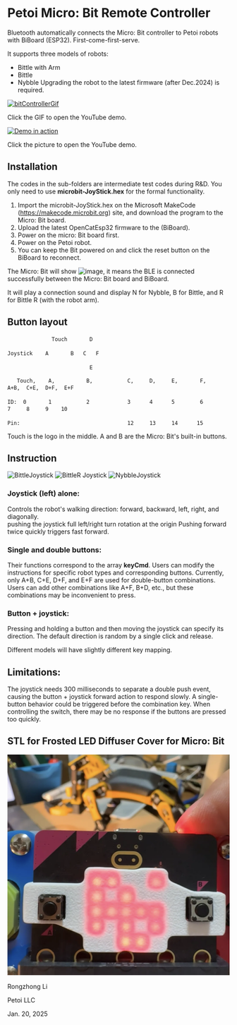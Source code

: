 # Petoi Micro: Bit Remote Controller

Bluetooth automatically connects the Micro: Bit controller to Petoi robots with BiBoard (ESP32). First-come-first-serve.

It supports three models of robots:
- Bittle with Arm
- Bittle
- Nybble
Upgrading the robot to the latest firmware (after Dec.2024) is required.

[![bitControllerGif](https://github.com/PetoiCamp/NonCodeFiles/blob/60d8b026e29721dee3285e874e65342800143d7a/gif/bitController.gif)](https://youtu.be/QLI-x_8qO98)

Click the GIF to open the YouTube demo.

[![Demo in action](https://github.com/PetoiCamp/NonCodeFiles/blob/7891a7aaaa65be7f1bc852528f36f37ceb62ce02/img/joystickGame.png)](https://youtu.be/xYmtNn0ri14)

Click the picture to open the YouTube demo.


## Installation

The codes in the sub-folders are intermediate test codes during R&D. You only need to use **microbit-JoyStick.hex** for the formal functionality. 

1. Import the microbit-JoyStick.hex on the Microsoft MakeCode (https://makecode.microbit.org) site, and download the program to the Micro: Bit board.
2. Upload the latest OpenCatEsp32 firmware to the (BiBoard).
3. Power on the micro: Bit board first.
4. Power on the Petoi robot.
5. You can keep the Bit powered on and click the reset button on the BiBoard to reconnect.

The Micro: Bit will show ![image](https://github.com/user-attachments/assets/e7946543-c4f3-45f8-a179-c942b8335558), it means the BLE is connected successfully between the Micro: Bit board and BiBoard.

It will play a connection sound and display N for Nybble, B for Bittle, and R for Bittle R (with the robot arm).

## Button layout

```
              Touch       D
                
Joystick    A       B   C   F
  
                          E
```
```
   Touch,    A,          B,           C,     D,     E,       F,       A+B,  C+E,  D+F,  E+F
  
ID:  0       1           2            3      4      5        6         7     8     9    10

Pin:                                  12     13     14      15
```
Touch is the logo in the middle. A and B are the Micro: Bit's built-in buttons.
    
## Instruction
![BittleJoystick](https://github.com/user-attachments/assets/674787c0-1f16-4f60-a514-21ae1a61ff14)
![BittleR Joystick](https://github.com/user-attachments/assets/00f33c14-1aea-49b5-8fda-8ae5a144bf61)
![NybbleJoystick](https://github.com/user-attachments/assets/b78a2e31-f199-42bb-ac75-3342a59c2dc5)
### Joystick (left) alone: 
Controls the robot's walking direction: forward, backward, left, right, and diagonally.             
                      pushing the joystick full left/right turn rotation at the origin
                      Pushing forward twice quickly triggers fast forward.
### Single and double buttons: 
Their functions correspond to the array **keyCmd**. Users can modify the instructions for specific robot types and corresponding buttons. 
                          Currently, only A+B, C+E, D+F, and E+F are used for double-button combinations. 
                          Users can add other combinations like A+F, B+D, etc., but these combinations may be inconvenient to press.
### Button + joystick: 
Pressing and holding a button and then moving the joystick can specify its direction.
                   The default direction is random by a single click and release.

Different models will have slightly different key mapping. 

## Limitations:
The joystick needs 300 milliseconds to separate a double push event, causing the button + joystick forward action to respond slowly.
A single-button behavior could be triggered before the combination key.
When controlling the switch, there may be no response if the buttons are pressed too quickly.

## STL for Frosted LED Diffuser Cover for Micro: Bit
[![Frosted LED Diffuser Cover for Micro: Bit](https://github.com/PetoiCamp/NonCodeFiles/blob/afc51030f50540144f1c7ad6b9c12ecaffc0ed65/img/FrostedLedDiffuserMicroBit.png)](https://makerworld.com/en/models/756956#profileId-691309)

Rongzhong Li

Petoi LLC

Jan. 20, 2025


